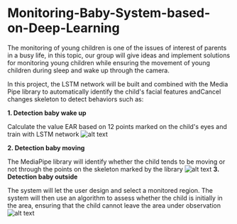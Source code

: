 # Monitoring-Baby-System-based-on-Deep-Learning

The monitoring of young children is one of the issues of interest of parents in a busy life, in this topic, our group will give ideas and implement solutions for monitoring young children while ensuring the movement of young children during sleep and wake up through the camera. 

In this project, the LSTM network will be built and combined with the Media Pipe library to automatically identify the child's facial features andCancel changes skeleton to detect behaviors such as:

**1. Detection baby wake up**

Calculate the value EAR based on 12 points marked on the child's eyes and train with LSTM network
![alt text](https://github.com/trunglee17/Monitoring-Baby-System-based-on-Deep-Learning/blob/main/eye.png)

**2. Detection baby moving**

The MediaPipe library will identify whether the child tends to be moving or not through the points on the skeleton marked by the library
![alt text](https://github.com/trunglee17/Monitoring-Baby-System-based-on-Deep-Learning/blob/main/body.png)
**3. Detection baby outside**

The system will let the user design and select a monitored region. The system will then use an algorithm to assess whether the child is initially in the area, ensuring that the child cannot leave the area under observation
![alt text](https://github.com/trunglee17/Monitoring-Baby-System-based-on-Deep-Learning/blob/main/outside.png)
